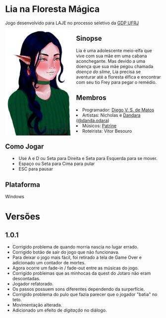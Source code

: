 # Lia na Floresta Mágica
Jogo desenvolvido para LAJE no processo seletivo da [GDP UFRJ](https://gdpufrj.itch.io/)

<img align="left" src="./lia-modelo.png" height="340px" style=" margin-right: 16px;"/>

## Sinopse
Lia é uma adolescente meio-elfa que vive com sua mãe em uma cabana aconchegante. Mas devido a uma doença que sua mãe pegou chamada *doença do slime*, Lia precisa se aventurar até a floresta élfica e encontrar com seu tio Frey para pegar o remédio.

## Membros
<ul style="list-style-position: inside;">
  <li>Programador: <a href="https://devdiegomatos.com.br">Diego V. S. de Matos</a></li>
  <li>Artistas: Nicholas e <a href="https://www.behance.net/dandaodara">Dandara</a> (<a href="https://www.instagram.com/danda.odara">@danda.odara</a>)</li>
  <li>Músicos: <a href="https://soundcloud.com/trine_sheep">Patrine</a></li>
  <li>Roteirista: Vitor Besouro</li>
</ul>


## Como Jogar
<ul style="list-style-position: inside;">
  <li>Use A e D ou Seta para Direita e Seta para Esquerda para se mover.</li>
  <li>Espaço ou Seta para Cima para pular</li>
  <li>ESC para pausar</li>
</ul>

## Plataforma
Windows

# Versões
## 1.0.1
* Corrigido problema de quando morria nascia no lugar errado.
* Corrigido botão de sair do jogo que não funcionava.
* Para deixar o jogo mais fácil, foi retirado a tela de Game Over e adicionado um contador de mortes.
* Agora ocorre um fade-in / fade-out entre as músicas do jogo.
* Corrigido problemas que as minhocas da quest do Jotaro não eram descontadas.
* Jogador refatorado.
* Os passos possuem sons diferentes dependendo da surperfície.
* Corrigido problema do pulo que fazia parecer que o jogador "batia" no teto.
* Movimentação alterada.
* Adicionado um efeito de *digitação* no diálogo.
